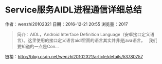 # Service服务AIDL进程通信详细总结
作者：wenzhi20102321
日期：2016-12-21 20:55
浏览量：2017
> 简介：AIDL，Android Interface Definition Language（安卓接口定义语言）。这里使用的接口定义语言aidl里面的语言其实并非是java语言。   我们要知道的一点是Con...

 链接：http://blog.csdn.net/wenzhi20102321/article/details/53780757
